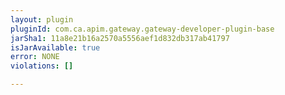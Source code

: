 ```yaml
---
layout: plugin
pluginId: com.ca.apim.gateway.gateway-developer-plugin-base
jarSha1: 11a8e21b16a2570a5556aef1d832db317ab41797
isJarAvailable: true
error: NONE
violations: []

---
```


